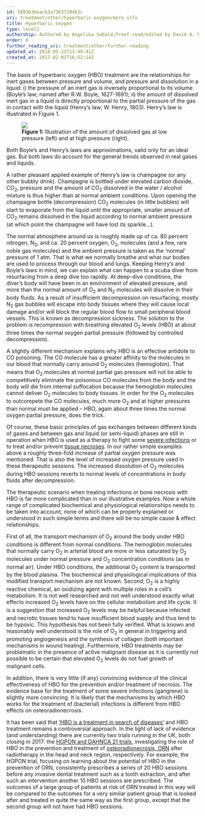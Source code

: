```yaml
---
id: 589363beacb3a7363729463c
uri: treatment/other/hyperbaric-oxygen/more-info
title: Hyperbaric oxygen
type: level2
authorship: Authored by Angelika Sebald;Proof-read/edited by David A. Mitchell
order: 0
further_reading_uri: treatment/other/further-reading
updated_at: 2018-05-21T13:49:41Z
created_at: 2017-02-02T16:52:14Z
---
```


<p>The basis of hyperbaric oxygen (HBO) treatment are the relationships
    for inert gases between pressure and volume, and pressure
    and dissolution in a liquid: i) the pressure of an inert
    gas is inversely proportional to its volume (Boyle’s law;
    named after R.W. Boyle, 1627-1691); ii) the amount of dissolved
    inert gas in a liquid is directly proportional to the partial
    pressure of the gas in contact with the liquid (Henry’s law;
    W. Henry, 1803). Henry’s law is illustrated in Figure 1.</p>
<figure><img src="/treatment/other/hyperbaric-oxygen/more-info/figure1.png">
    <figcaption><strong>Figure 1:</strong> Illustration of the amount of
        dissolved gas at low pressure (left) and at high pressure
        (right).</figcaption>
</figure>
<p>Both Boyle’s and Henry’s laws are approximations, valid only
    for an ideal gas. But both laws do account for the general
    trends observed in real gases and liquids.</p>
<p>A rather pleasant applied example of Henry’s law is champagne
    (or any other bubbly drink). Champagne is bottled under elevated
    carbon dioxide, CO<sub>2</sub>, pressure and the amount of
    CO<sub>2</sub> dissolved in the water / alcohol mixture is
    thus higher than at normal ambient conditions. Upon opening
    the champagne bottle (decompression) CO<sub>2</sub> molecules
    (in little bubbles) will start to evaporate from the liquid
    until the appropriate, smaller amount of CO<sub>2</sub> remains
    dissolved in the liquid according to normal ambient pressure
    (at which point the champagne will have lost its sparkle…).</p>
<p>The normal atmosphere around us is roughly made up of ca. 80
    percent nitrogen, N<sub>2</sub>, and ca. 20 percent oxygen,
    O<sub>2</sub>, molecules (and a few, rare noble gas molecules)
    and the ambient pressure is taken as the ‘normal’ pressure
    of 1 atm. That is what we normally breathe and what our bodies
    are used to process through our blood and lungs. Keeping
    Henry’s and Boyle’s laws in mind, we can explain what can
    happen to a scuba diver from resurfacing from a deep dive
    too rapidly. At deep-dive conditions, the diver’s body will
    have been in an environment of elevated pressure, and more
    than the normal amount of O<sub>2</sub> and N<sub>2</sub>    molecules will dissolve in their body fluids. As a result
    of insufficient decompression on resurfacing, mostly N<sub>2</sub>    gas bubbles will escape into body tissues where they will
    cause local damage and/or will block the regular blood flow
    to small peripheral blood vessels. This is known as decompression
    sickness. The solution to the problem is recompression with
    breathing elevated O<sub>2</sub> levels (HBO) at about three
    times the normal oxygen partial pressure (followed by controlled
    decompression).</p>
<p>A slightly different mechanism explains why HBO is an effective
    antidote to CO poisoning. The CO molecule has a greater affinity
    to the molecules in our blood that normally carry around
    O<sub>2</sub> molecules (hemoglobin). That means that O<sub>2</sub>    molecules at normal partial gas pressure will not be able
    to competitively eliminate the poisonous CO molecules from
    the body and the body will die from internal suffocation
    because the hemoglobin molecules cannot deliver O<sub>2</sub>    molecules to body tissues. In order for the O<sub>2</sub>    molecules to outcompete the CO molecules, much more O<sub>2</sub>    and at higher pressures than normal must be applied – HBO,
    again about three times the normal oxygen partial pressure,
    does the trick.</p>
<p>Of course, these basic principles of gas exchanges between different
    kinds of gases and between gas and liquid (or semi-liquid)
    phases are still in operation when HBO is used as a therapy
    to fight some <a href="/diagnosis/a-z/infection">severe infections</a>    or to treat and/or prevent <a href="/diagnosis/a-z/necrosis">tissue necroses</a>.
    In our rather simple examples above a roughly three-fold
    increase of partial oxygen pressure was mentioned. That is
    also the level of increased oxygen pressure used in these
    therapeutic sessions. The increased dissolution of O<sub>2</sub>    molecules during HBO sessions reverts to normal levels of
    concentrations in body fluids after decompression.</p>
<p>The therapeutic scenario when treating infections or bone necrosis
    with HBO is far more complicated than in our illustrative
    examples. Now a whole range of complicated biochemical and
    physiological relationships needs to be taken into account,
    none of which can be properly explained or understood in
    such simple terms and there will be no simple cause &amp;
    effect relationships.</p>
<p>First of all, the transport mechanism of O<sub>2</sub> around
    the body under HBO conditions is different from normal conditions.
    The hemoglobin molecules that normally carry O<sub>2</sub>    in arterial blood are more or less saturated by O<sub>2</sub>    molecules under normal pressure and O<sub>2</sub> concentration
    conditions (as in normal air). Under HBO conditions, the
    additional O<sub>2</sub> content is transported by the blood
    plasma. The biochemical and physiological implications of
    this modified transport mechanism are not known. Second,
    O<sub>2</sub> is a highly reactive chemical, an oxidizing
    agent with multiple roles in a cell’s metabolism. It is not
    well researched and not well understood exactly what effects
    increased O<sub>2</sub> levels have on the cellular metabolism
    and life cycle. It is a suggestion that increased O<sub>2</sub>    levels may be helpful because infected and necrotic tissues
    tend to have insufficient blood supply and thus tend to be
    hypoxic. This hypothesis has not been fully verified. What
    is known and reasonably well understood is the role of O<sub>2</sub>    in general in triggering and promoting angiogenesis and the
    synthesis of collagen (both important mechanisms in wound
    healing). Furthermore, HBO treatments may be problematic
    in the presence of active malignant disease as it is currently
    not possible to be certain that elevated O<sub>2</sub> levels
    do not fuel growth of malignant cells.</p>
<p>In addition, there is very little (if any) convincing evidence
    of the clinical effectiveness of HBO for the prevention and/or
    treatment of necrosis. The evidence base for the treatment
    of some severe infections (gangrene) is slightly more convincing.
    It is likely that the mechanisms by which HBO works for the
    treatment of (bacterial) infections is different from HBO
    effects on osteoradionecrosis.</p>
<p>It has been said that <a href="/treatment/other/further-reading">‘HBO is a treatment in search of diseases’</a>    and HBO treatment remains a controversial approach. In the
    light of lack of evidence (and understanding) there are currently
    two trials running in the UK, both closing in 2017: the
    <a href="/treatment/other/further-reading">HOPON and DAHNCA 21 trials</a>, investigating the role of
        HBO in the prevention and treatment of <a href="/diagnosis/a-z/necrosis">osteoradionecrosis, ORN</a>        after radiotherapy in the head and neck region, respectively.
        For example, the HOPON trial, focusing on learning about
        the potential of HBO in the prevention of ORN, consistently
        prescribes a series of 20 HBO sessions before any invasive
        dental treatment such as a tooth extraction, and after
        such an intervention another 10 HBO sessions are prescribed.
        The outcomes of a large group of patients at risk of
        ORN treated in this way will be compared to the outcomes
        for a very similar patient group that is looked after
        and treated in quite the same way as the first group,
        except that the second group will not have had HBO sessions.</p>
